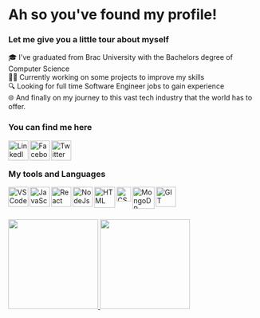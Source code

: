 # Ah so you've found my profile!

### Let me give you a little tour about myself
🎓 I've graduated from Brac University with the Bachelors degree of Computer Science </br>
👨‍💻 Currently working on some projects to improve my skills </br>
🔍 Looking for full time Software Engineer jobs to gain experience</br>
🌐 And finally on my journey to this vast tech industry that the world has to offer.
<br />
### You can find me here
[<img align="left" alt="LinkedIn" width="40px" src="https://image.flaticon.com/icons/png/512/174/174857.png" />](https://www.linkedin.com/in/saad-ul-kabir)
[<img align="left" alt="Facebook" width="40px" src="https://cdn.icon-icons.com/icons2/2108/PNG/512/facebook_icon_130940.png" />](https://www.facebook.com/shinobi.saad/)
[<img align="left" alt="Twitter" width="40px" src="https://cdn.iconscout.com/icon/free/png-512/twitter-1865886-1581902.png" />](https://twitter.com/ShinobiSaad)
<br />
<br />
### My tools and Languages

[<img align="left" alt="VSCode" width="40px" src="https://upload.wikimedia.org/wikipedia/commons/thumb/9/9a/Visual_Studio_Code_1.35_icon.svg/1024px-Visual_Studio_Code_1.35_icon.svg.png" />](https://code.visualstudio.com/)

[<img align="left" alt="JavaScript" width="40px" src="https://cdn.iconscout.com/icon/free/png-512/javascript-2752148-2284965.png" />](https://www.quora.com/Whats-the-official-website-of-JavaScript)

[<img align="left" alt="React" width="40px" src="https://sujanbyanjankar.com.np/wp-content/uploads/2019/01/React.js_logo-512.png" />](https://reactjs.org/)

[<img align="left" alt="NodeJs" width="40px" src="https://images.g2crowd.com/uploads/product/image/large_detail/large_detail_f0b606abb6d19089febc9faeeba5bc05/nodejs-development-services.png" />](https://nodejs.org/)

[<img align="left" alt="HTML" width="42px" src="https://upload.wikimedia.org/wikipedia/commons/thumb/6/61/HTML5_logo_and_wordmark.svg/1200px-HTML5_logo_and_wordmark.svg.png" />](https://en.wikipedia.org/wiki/HTML#:~:text=The%20HyperText%20Markup%20Language%2C%20or,scripting%20languages%20such%20as%20JavaScript.&text=HTML%20elements%20are%20delineated%20by%20tags%2C%20written%20using%20angle%20brackets.)

[<img align="left" alt="CSS" width="29px" src="https://upload.wikimedia.org/wikipedia/commons/thumb/d/d5/CSS3_logo_and_wordmark.svg/1200px-CSS3_logo_and_wordmark.svg.png" />](https://en.wikipedia.org/wiki/CSS)

[<img align="left" alt="MongoDB" width="44px" src="https://broadwayinfosys.com/uploads/courses/mongodb.png" />](https://www.mongodb.com/)

[<img align="left" alt="GIT" width="40px" src="https://upload.wikimedia.org/wikipedia/commons/thumb/3/3f/Git_icon.svg/1024px-Git_icon.svg.png" />](https://git-scm.com/)
<br />
<br />
<br />

<div>
<a href="https://github.com/ShinobiSaad">
  <img height="180em" src="https://github-readme-stats.vercel.app/api?username=ShinobiSaad&show_icons=true&theme=dracula" />
  <img height="180em" src="https://github-readme-stats.vercel.app/api/top-langs/?username=ShinobiSaad&layout=compact&show_icons=true&theme=dracula" />
</a>
</div>
